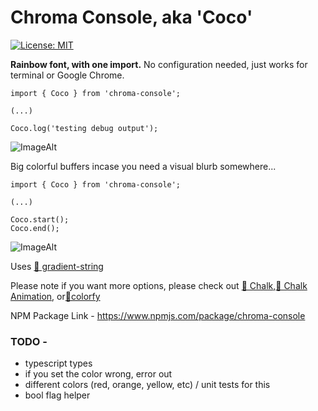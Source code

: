 # Chroma Console, aka 'Coco'

[![License: MIT](https://img.shields.io/badge/License-MIT-yellow.svg)](https://opensource.org/licenses/MIT)

**Rainbow font, with one import.** No configuration needed, just works for terminal or Google Chrome.

```
import { Coco } from 'chroma-console';

(...)

Coco.log('testing debug output');
```

![ImageAlt](https://raw.githubusercontent.com/GamesOfSummer/chroma-console/blob/main/TestingOutput.png)

Big colorful buffers incase you need a visual blurb somewhere...

```
import { Coco } from 'chroma-console';

(...)

Coco.start();
Coco.end();
```

![ImageAlt](https://raw.githubusercontent.com/GamesOfSummer/chroma-console/blob/main/TestingOutput2.png)

Uses [🔗 gradient-string](https://github.com/bokub/gradient-string)

Please note if you want more options, please check out [🔗 Chalk](https://github.com/chalk/chalk),[🔗 Chalk Animation](https://github.com/bokub/chalk-animation), or[🔗colorfy](https://github.com/kippisone/colorfy)

NPM Package Link - https://www.npmjs.com/package/chroma-console

### TODO -

-   typescript types
-   if you set the color wrong, error out
-   different colors (red, orange, yellow, etc) / unit tests for this
-   bool flag helper
